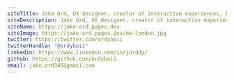```yaml
---
siteTitle: Jake Ord, UX designer, creator of interactive experiences, based in Newcastle, UK.
siteDescription: Jake Ord, UX designer, creator of interactive experiences, based in Newcastle, UK.
siteName: https://jake-ord.pages.dev
siteImage: https://jake-ord.pages.dev/me-london.jpg
twitter: https://twitter.com/ordyboii
twitterHandle: "@ordyboii"
linkedin: https://www.linkedin.com/in/jorddy/
github: https://github.com/ordyboii
email: jake.ord345@gmail.com
---
```

